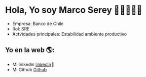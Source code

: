# Hola, Yo soy Marco Serey  👋👨‍💻👩‍💻

- Empresa: Banco de Chile
- Rol: SRE
- Actvidades principales: Estabilidad ambiente productivo


## Yo en la web 🌎:
- Mi linkedin <a href="https://www.linkedin.com/in/marco-serey-b7b93251/">linkedin</a>💼
- Mi Github <a href="https://github.com/mserey">Github</a>